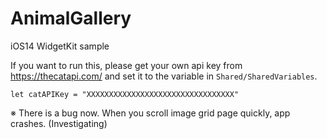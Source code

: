 # AnimalGallery

iOS14 WidgetKit sample

If you want to run this, 
please get your own api key from https://thecatapi.com/ and set it to the variable in `Shared/SharedVariables`.

```
let catAPIKey = "XXXXXXXXXXXXXXXXXXXXXXXXXXXXXXXXX"
````

※ There is a bug now. When you scroll image grid page quickly, app crashes. (Investigating)
